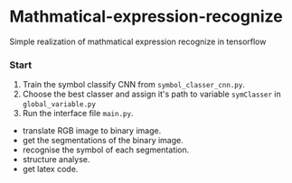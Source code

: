 # Mathmatical-expression-recognize
Simple realization of mathmatical expression recognize in tensorflow

### Start
1. Train the symbol classify CNN from `symbol_classer_cnn.py`.
2. Choose the best classer and assign it's path to variable `symClasser` in `global_variable.py`
3. Run the interface file `main.py`. 
  - translate RGB image to binary image.
  - get the segmentations of the binary image.
  - recognise the symbol of each segmentation.
  - structure analyse.
  - get latex code.
